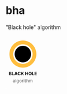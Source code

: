 # bha
"Black hole" algorithm


![Black Hole Logo](https://github.com/pandemozhno/bha/blob/main/logo.png?raw=true)
